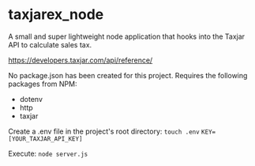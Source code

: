 # taxjarex_node
A small and super lightweight node application that hooks into the Taxjar API to calculate sales tax.

https://developers.taxjar.com/api/reference/

No package.json has been created for this project.
Requires the following packages from NPM:
- dotenv
- http
- taxjar

Create a .env file in the project's root directory:
`touch .env`
`KEY=[YOUR_TAXJAR_API_KEY]`

Execute:
`node server.js`


